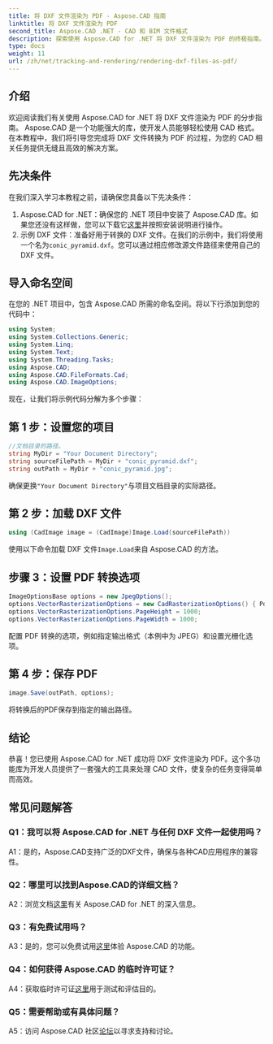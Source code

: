 ```yaml
---
title: 将 DXF 文件渲染为 PDF - Aspose.CAD 指南
linktitle: 将 DXF 文件渲染为 PDF
second_title: Aspose.CAD .NET - CAD 和 BIM 文件格式
description: 探索使用 Aspose.CAD for .NET 将 DXF 文件渲染为 PDF 的终极指南。通过我们的分步教程轻松转换 CAD 文件。
type: docs
weight: 11
url: /zh/net/tracking-and-rendering/rendering-dxf-files-as-pdf/
---
```

## 介绍

欢迎阅读我们有关使用 Aspose.CAD for .NET 将 DXF 文件渲染为 PDF 的分步指南。 Aspose.CAD 是一个功能强大的库，使开发人员能够轻松使用 CAD 格式。在本教程中，我们将引导您完成将 DXF 文件转换为 PDF 的过程，为您的 CAD 相关任务提供无缝且高效的解决方案。

## 先决条件

在我们深入学习本教程之前，请确保您具备以下先决条件：
1.  Aspose.CAD for .NET：确保您的 .NET 项目中安装了 Aspose.CAD 库。如果您还没有这样做，您可以下载它[这里](https://releases.aspose.com/cad/net/)并按照安装说明进行操作。
2. 示例 DXF 文件：准备好用于转换的 DXF 文件。在我们的示例中，我们将使用一个名为`conic_pyramid.dxf`。您可以通过相应修改源文件路径来使用自己的 DXF 文件。

## 导入命名空间

在您的 .NET 项目中，包含 Aspose.CAD 所需的命名空间。将以下行添加到您的代码中：

```csharp
using System;
using System.Collections.Generic;
using System.Linq;
using System.Text;
using System.Threading.Tasks;
using Aspose.CAD;
using Aspose.CAD.FileFormats.Cad;
using Aspose.CAD.ImageOptions;
```
现在，让我们将示例代码分解为多个步骤：

## 第 1 步：设置您的项目

```csharp
//文档目录的路径。
string MyDir = "Your Document Directory";
string sourceFilePath = MyDir + "conic_pyramid.dxf";
string outPath = MyDir + "conic_pyramid.jpg";
```
确保更换`"Your Document Directory"`与项目文档目录的实际路径。

## 第 2 步：加载 DXF 文件

```csharp
using (CadImage image = (CadImage)Image.Load(sourceFilePath))
```
使用以下命令加载 DXF 文件`Image.Load`来自 Aspose.CAD 的方法。

## 步骤 3：设置 PDF 转换选项

```csharp
ImageOptionsBase options = new JpegOptions();
options.VectorRasterizationOptions = new CadRasterizationOptions() { PdfProductLocation = MyDir };
options.VectorRasterizationOptions.PageHeight = 1000;
options.VectorRasterizationOptions.PageWidth = 1000;
```

配置 PDF 转换的选项，例如指定输出格式（本例中为 JPEG）和设置光栅化选项。

## 第 4 步：保存 PDF

```csharp
image.Save(outPath, options);
```

将转换后的PDF保存到指定的输出路径。

## 结论

恭喜！您已使用 Aspose.CAD for .NET 成功将 DXF 文件渲染为 PDF。这个多功能库为开发人员提供了一套强大的工具来处理 CAD 文件，使复杂的任务变得简单而高效。

## 常见问题解答

### Q1：我可以将 Aspose.CAD for .NET 与任何 DXF 文件一起使用吗？

A1：是的，Aspose.CAD支持广泛的DXF文件，确保与各种CAD应用程序的兼容性。

### Q2：哪里可以找到Aspose.CAD的详细文档？

 A2：浏览文档[这里](https://reference.aspose.com/cad/net/)有关 Aspose.CAD for .NET 的深入信息。

### Q3：有免费试用吗？

 A3：是的，您可以免费试用[这里](https://releases.aspose.com/)体验 Aspose.CAD 的功能。

### Q4：如何获得 Aspose.CAD 的临时许可证？

 A4：获取临时许可证[这里](https://purchase.aspose.com/temporary-license/)用于测试和评估目的。

### Q5：需要帮助或有具体问题？

 A5：访问 Aspose.CAD 社区[论坛](https://forum.aspose.com/c/cad/19)以寻求支持和讨论。